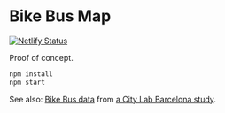 # Bike Bus Map

[![Netlify Status](https://api.netlify.com/api/v1/badges/1e96bd4a-4590-4215-bc25-952bc5602a4d/deploy-status)](https://app.netlify.com/sites/bikebusmap/deploys)

Proof of concept.

```sh
npm install
npm start
```

See also: [Bike Bus data](https://doi.org/10.34810/data1394) from [a City Lab Barcelona study](https://citylabbcn.org/the-global-bike-bus-movement/).
